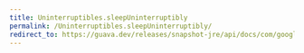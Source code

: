 ```yaml
---
title: Uninterruptibles.sleepUninterruptibly
permalink: /Uninterruptibles.sleepUninterruptibly/
redirect_to: https://guava.dev/releases/snapshot-jre/api/docs/com/google/common/util/concurrent/Uninterruptibles.html#sleepUninterruptibly-java.time.Duration-
---
```

